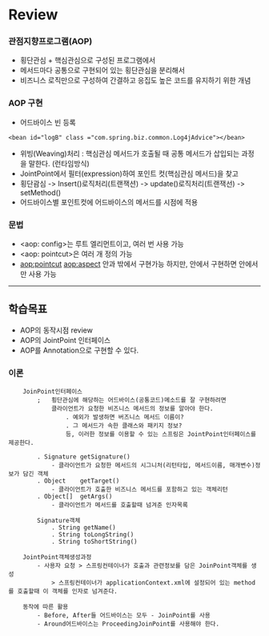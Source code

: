 # Review

### 관점지향프로그램(AOP)
- 횡단관심 + 핵심관심으로 구성된 프로그램에서
- 메서드마다 공통으로 구현되어 있는 횡단관심을 분리해서
- 비즈니스 로직만으로 구성하여 간결하고 응집도 높은 코드를 유지하기 위한 개념

### AOP 구현
- 어드바이스 빈 등록
```
<bean id="logB" class ="com.spring.biz.common.Log4jAdvice"></bean>
```
- 위빙(Weaving)처리 : 핵심관심 메서드가 호출될 때 공통 메서드가 삽입되는 과정을 말한다. (런타임방식)
- JointPoint에서 필터(expression)하여 포인트 컷(핵심관심 메서드)을 찾고
- 횡단괌심 -> Insert()로직처리(트랜잭션) -> update()로직처리(트랜잭선) -> setMethod()
- 어드바이스별 포인트컷에 어드바이스의 메서드를 시점에 적용

### 문법
- <aop: config>는 루트 엘리먼트이고, 여러 번 사용 가능
- <aop: pointcut>은 여러 개 정의 가능
- <aop:pointcut> <aop:aspect> 안과 밖에서 구현가능 하지만, 안에서 구현하면 안에서만 사용 가능

-----------------------------------------------------

## 학습목표
- AOP의 동작시점 review
- AOP의 JointPoint 인터페이스
- AOP를 Annotation으로 구현할 수 있다.


### 이론
```
	JoinPoint인터페이스
		;	횡단관심에 해당하는 어드바이스(공통코드)메소드를 잘 구현하려면
			클라이언트가 요청한 비즈니스 메서드의 정보를 알아야 한다.
				. 예외가 발생하면 버즈니스 메서드 이름이?
				. 그 메서드가 속한 클래스와 패키지 정보?
				등, 이러한 정보를 이용할 수 있는 스프링은 JointPoint인터페이스를 제공한다.
		
		. Signature getSignature()
			- 클라이언트가 요청한 메서드의 시그니처(리턴타입, 메서드이름, 매개변수)정보가 담긴 객체
		. Object	getTarget()
			- 클라이언트가 호출한 비즈니스 메서드를 포함하고 있는 객체리턴
		. Object[]	getArgs()
			- 클라이언트가 메서드를 호출할때 넘겨준 인자목록
		
		Signature객체
			. String getName()
			. String toLongString()
			. String toShortString()
			
	JointPoint객체생성과정
		- 사용자 요청 > 스프링컨테이너가 호출과 관련정보를 담은 JoinPoint객체를 생성
			> 스프링컨테이너가 applicationContext.xml에 설정되어 있는 method를 호출할때 이 객체를 인자로 넘겨준다.
			
	동작에 따른 활용
		- Before, After들 어드바이스는 모두 - JoinPoint를 사용
		- Around어드바이스는 ProceedingJoinPoint를 사용해야 한다.
```


